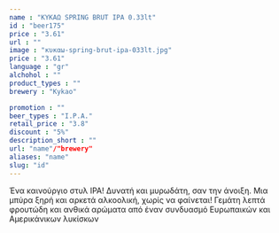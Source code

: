 ```yaml
---
name : "ΚΥΚΑΩ SPRING BRUT IPA 0.33lt"
id : "beer175"
price : "3.61"
url : ""
image : "κυκαω-spring-brut-ipa-033lt.jpg"
price : "3.61"
language : "gr"
alchohol : ""
product_types : ""
brewery : "Kykao"

promotion : ""
beer_types : "I.P.A."
retail_price : "3.8"
discount : "5%"
description_short : ""
url: "name"/"brewery"
aliases: "name"
slug: "id"
---
```


Ένα καινούργιο στυλ IPA!
Δυνατή και μυρωδάτη, σαν την άνοιξη. Μια μπύρα ξηρή και αρκετά αλκοολική, χωρίς να φαίνεται! Γεμάτη λεπτά φρουτώδη και ανθικά αρώματα από έναν συνδυασμό Ευρωπαικών και Αμερικάνικων λυκίσκων